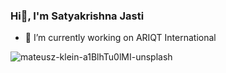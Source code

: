 ### Hi👋, I'm Satyakrishna Jasti

 - 🔭 I’m currently working on ARIQT International

 
![mateusz-klein-a1BlhTu0lMI-unsplash](https://user-images.githubusercontent.com/34743233/150635550-15871d74-2f31-4fbd-9aae-83cf42a8bc99.jpg)

<!-- Here are some ideas to get you started: -->


<!-- - 👯 I’m looking to collaborate on ...
 - 🌱 I’m currently learning about RXJS Operators
- 🤔 I’m looking for help with ...
- 💬 Ask me about ...
- 📫 How to reach me: ...
- 😄 Pronouns: ...
- ⚡ Fun fact: ... -->
